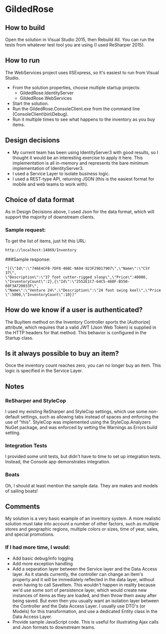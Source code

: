 # GildedRose


## How to build 
Open the solution in Visual Studio 2015, then Rebuild All. You can run the tests from whatever test tool you are using (I used ReSharper 2015).

## How to run
The WebServices project uses IISExpress, so it's easiest to run from Visual Studio. 

- From the solution properties, choose multiple startup projects:
	- GildedRose.IdentityServer
	- GildedRose.WebServices
- Start the solution.
- Run the GildedRose.ConsoleClient.exe from the command line (ConsoleClient\bin\Debug). 
- Run it multiple times to see what happens to the inventory as you buy items.

## Design decisions


- My current team has been using IdentityServer3 with good results, so I thought it would be an interesting exercise to apply it here. 
This implementation is all in-memory and represents the bare minimum implementation of IdentityServer3.
- I used a Service Layer to isolate business logic.
- I used a REST-type API, returning JSON (this is the easiest format for mobile and web teams to work with). 

## Choice of data format
As in Design Decisions above, I used Json for the data format, which will support the majority of downstream clients.
### Sample request:
To get the list of items, just hit this URL:

    http://localhost:14869/Inventory

###Sample response:

    "[{\"Id\":\"746E4CFB-7DF8-46BC-9A94-923F29D17907\",\"Name\":\"CSY 37\",
	\"Description\":\"37 foot cutter-rigged sloop\",\"Price\":40000,
	\"InventoryCount\":2},{\"Id\":\"2552E1C7-64C5-460F-B550-60F3A720033F\",
	\"Name\":\"Venture 24\",\"Description\":\"24 foot swing keel\",\"Price
	\":5000,\"InventoryCount\":10}]"

## How do we know if a user is authenticated?
The BuyItem method on the Inventory Controller sports the [Authorize] attribute, which requires that a valid JWT (Json Web Token) is supplied in the HTTP headers for that method. This behavior is configured in the Startup class.

## Is it always possible to buy an item?
Once the inventory count reaches zero, you can no longer buy an item. This logic is specified in the Service Layer.

## Notes
 
### ReSharper and StyleCop
I used my existing ReSharper and StyleCop settings, which use some non-default settings, such as allowing tabs instead of spaces and enforcing the use of "this".
StyleCop was implemented using the StyleCop.Analyzers NuGet package, and was enforced by setting the Warnings as Errors build setting.

### Integration Tests
I provided some unit tests, but didn't have to time to set up integration tests. 
Instead, the Console app demonstrates integration.

### Boats
Oh, I should at least mention the sample data. They are makes and models of sailing boats! 
 
## Comments
My solution is a very basic example of an inventory system. A more realistic solution must take into account a number of other factors, such as multiple stores and geographic regions, multiple colors or sizes, time of year, sales, and special promotions.

### If I had more time, I would:

- Add basic debug/info logging
- Add more exception handling
- Add a separation layer between the Service layer and the Data Access layer. As it stands currently, the 
controller can change an Item's property and it will be immediately reflected in the data layer, without even having to call SaveItem. This wouldn't happen in reality because we'd use some sort of persistence layer, which would create new instances of items as they are loaded, and then throw them away after being saved. But even then you usually want an isolation layer between the Controller and the Data Access Layer. I usually use DTO's (or Models) for this transformation, and use a dedicated Entity class in the Data Access Layer.
- Provide sample JavaScript code. This is useful for illustrating Ajax calls and Json formats to downstream teams.
